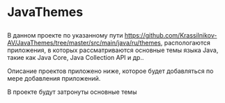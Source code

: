 # JavaThemes</p>
В данном проекте по указанному пути https://github.com/Krassilnikov-AV/JavaThemes/tree/master/src/main/java/ru/themes, распологаются приложения, в которых рассматриваются основные темы языка Java, такие как Java Core, Java Collection API и др..</p> Описание проектов приложено ниже, которое будет добавляться по мере добавления приложений.</p> В проекте будут затронуты основные темы </p>
